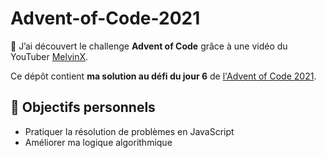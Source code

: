 # Advent-of-Code-2021

📝 J’ai découvert le challenge **Advent of Code** grâce à une vidéo du YouTuber [MelvinX](https://www.youtube.com/@melvinx).

Ce dépôt contient **ma solution au défi du jour 6** de [l'Advent of Code 2021](https://adventofcode.com/2021/day/6).

## 📌 Objectifs personnels

- Pratiquer la résolution de problèmes en JavaScript
- Améliorer ma logique algorithmique
